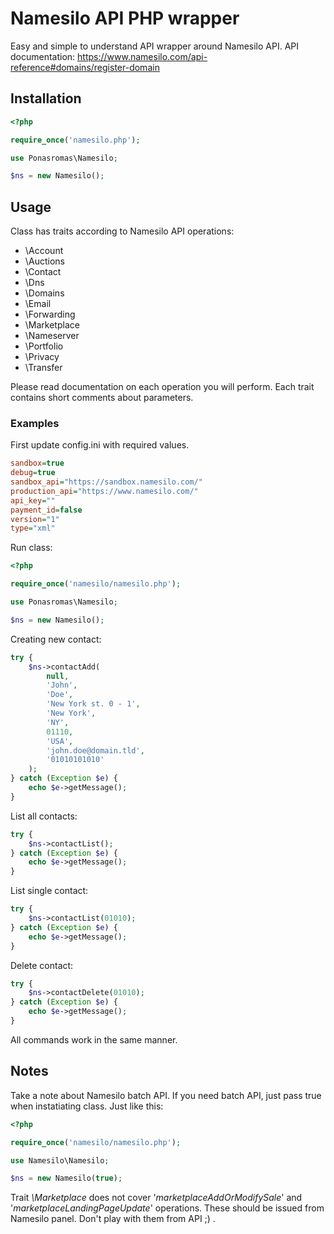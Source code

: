 # Namesilo API PHP wrapper
Easy and simple to understand API wrapper around Namesilo API.
API documentation: https://www.namesilo.com/api-reference#domains/register-domain

## Installation
```php
<?php

require_once('namesilo.php');

use Ponasromas\Namesilo;

$ns = new Namesilo();
```

## Usage
Class has traits according to Namesilo API operations:

- \Account
- \Auctions
- \Contact
- \Dns
- \Domains
- \Email
- \Forwarding
- \Marketplace
- \Nameserver
- \Portfolio
- \Privacy
- \Transfer

Please read documentation on each operation you will perform. Each trait contains short comments about parameters.

### Examples

First update config.ini with required values.

```ini
sandbox=true
debug=true
sandbox_api="https://sandbox.namesilo.com/"
production_api="https://www.namesilo.com/"
api_key=""
payment_id=false
version="1"
type="xml"
```

Run class:
```php
<?php

require_once('namesilo/namesilo.php');

use Ponasromas\Namesilo;

$ns = new Namesilo();
```

Creating new contact:
```php
try {
    $ns->contactAdd(
        null,
        'John',
        'Doe',
        'New York st. 0 - 1',
        'New York',
        'NY',
        01110,
        'USA',
        'john.doe@domain.tld',
        '01010101010'
    );
} catch (Exception $e) {
    echo $e->getMessage();
}
```

List all contacts:
```php
try {
    $ns->contactList();
} catch (Exception $e) {
    echo $e->getMessage();
}
```

List single contact:
```php
try {
    $ns->contactList(01010);
} catch (Exception $e) {
    echo $e->getMessage();
}
```

Delete contact:
```php
try {
    $ns->contactDelete(01010);
} catch (Exception $e) {
    echo $e->getMessage();
}
```

All commands work in the same manner.

## Notes
Take a note about Namesilo batch API. If you need batch API, just pass true when instatiating class. Just like this:

```php
<?php

require_once('namesilo/namesilo.php');

use Namesilo\Namesilo;

$ns = new Namesilo(true);
```

Trait *\Marketplace* does not cover '*marketplaceAddOrModifySale*' and '*marketplaceLandingPageUpdate*' operations. These should be issued from Namesilo panel. Don't play with them from API ;) .
